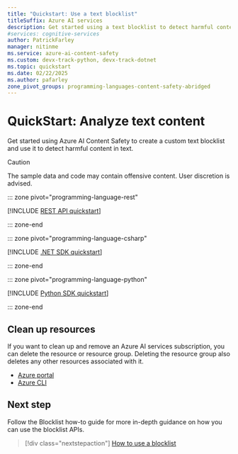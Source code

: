 ```yaml
---
title: "Quickstart: Use a text blocklist"
titleSuffix: Azure AI services
description: Get started using a text blocklist to detect harmful content in text.
#services: cognitive-services
author: PatrickFarley
manager: nitinme
ms.service: azure-ai-content-safety
ms.custom: devx-track-python, devx-track-dotnet
ms.topic: quickstart
ms.date: 02/22/2025
ms.author: pafarley
zone_pivot_groups: programming-languages-content-safety-abridged
---
```


# QuickStart: Analyze text content

Get started using Azure AI Content Safety to create a custom text blocklist and use it to detect harmful content in text.

> [!CAUTION]
> 
> The sample data and code may contain offensive content. User discretion is advised.

::: zone pivot="programming-language-rest"

[!INCLUDE [REST API quickstart](./includes/quickstarts/rest-quickstart-blocklist.md)]

::: zone-end

::: zone pivot="programming-language-csharp"

[!INCLUDE [.NET SDK quickstart](./includes/quickstarts/csharp-quickstart-blocklist.md)]

::: zone-end

::: zone pivot="programming-language-python"

[!INCLUDE [Python SDK quickstart](./includes/quickstarts/python-quickstart-blocklist.md)]

::: zone-end


## Clean up resources

If you want to clean up and remove an Azure AI services subscription, you can delete the resource or resource group. Deleting the resource group also deletes any other resources associated with it.

- [Azure portal](../multi-service-resource.md?pivots=azportal#clean-up-resources)
- [Azure CLI](../multi-service-resource.md?pivots=azcli#clean-up-resources)


## Next step

Follow the Blocklist how-to guide for more in-depth guidance on how you can use the blocklist APIs.

> [!div class="nextstepaction"]
> [How to use a blocklist](./how-to/use-blocklist.md)